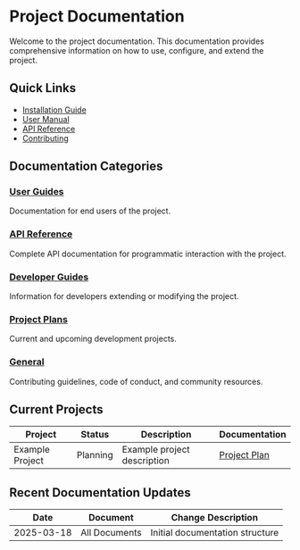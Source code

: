 <!--
@doc-meta {
  "id": "master-index",
  "version": "1.0",
  "last_updated": "2025-03-18",
  "update_frequency": "with-changes",
  "maintainer": "system",
  "status": "current",
  "category": null
}
-->

# Project Documentation

Welcome to the project documentation. This documentation provides comprehensive information on how to use, configure, and extend the project.

## Quick Links

- [Installation Guide](user-guide/installation-guide.md)
- [User Manual](user-guide/user-manual.md)
- [API Reference](api/index.md)
- [Contributing](general/contributing.md)

## Documentation Categories

### [User Guides](user-guide/index.md)
Documentation for end users of the project.

### [API Reference](api/index.md)
Complete API documentation for programmatic interaction with the project.

### [Developer Guides](developer-guide/index.md)
Information for developers extending or modifying the project.

### [Project Plans](project-plans/index.md)
Current and upcoming development projects.

### [General](general/index.md)
Contributing guidelines, code of conduct, and community resources.

## Current Projects

| Project | Status | Description | Documentation |
|---------|--------|-------------|--------------|
| Example Project | Planning | Example project description | [Project Plan](project-plans/example-project.md) |

## Recent Documentation Updates

| Date | Document | Change Description |
|------|----------|-------------------|
| 2025-03-18 | All Documents | Initial documentation structure |

<!-- @llm-update-section
This section should be updated whenever documentation structure changes.
Keep the Recent Documentation Updates table limited to the 5 most recent changes.
-->

<!-- 
@llm-instructions
This is the master index file for project documentation.
- Update the Quick Links section if core documents change
- Maintain the Documentation Categories section
- Keep the Current Projects table up-to-date with active projects
- Update the Recent Documentation Updates table with the 5 most recent changes
- Do not remove any sections without approval

DOCUMENT PURPOSE: Provide an overview and entry point to all documentation
PRIMARY AUDIENCE: All users seeking documentation
MAINTENANCE PRIORITY: High (key navigation document)
-->
